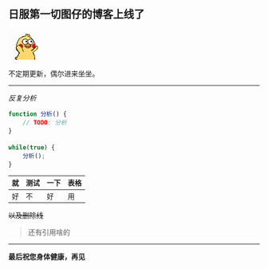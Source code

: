 ## 日服第一切图仔的博客上线了

![cheers](/blogs/images/cheers.gif)

不定期更新，偶尔进来坐坐。

---

*反复分析*

```javascript
function 分析() {
	// TODO: 分析
}

while(true) {
	分析();
}
```

| 就 | 测试 | 一下 | 表格 |
| - | - | - | - |
| 好 | 不 | 好 | 用 |

~~以及删除线~~

> 还有引用啥的

---

**最后祝您身体健康，再见**